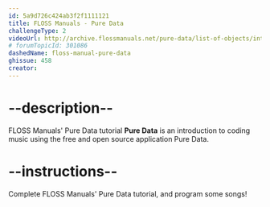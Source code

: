 ```yaml
---
id: 5a9d726c424ab3f2f1111121
title: FLOSS Manuals - Pure Data
challengeType: 2
videoUrl: http://archive.flossmanuals.net/pure-data/list-of-objects/introduction
# forumTopicId: 301086
dashedName: floss-manual-pure-data
ghissue: 458
creator: 
---
```


# --description--

FLOSS Manuals' Pure Data tutorial __Pure Data__ is an introduction to coding music using the free and open source application Pure Data.

# --instructions--

Complete FLOSS Manuals' Pure Data tutorial, and program some songs!
